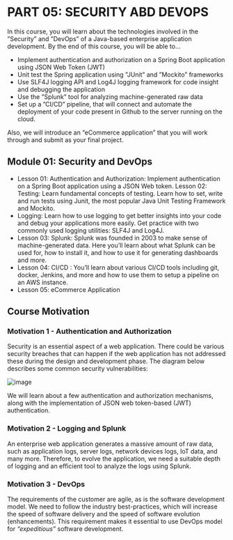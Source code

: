 # PART 05: SECURITY ABD DEVOPS
In this course, you will learn about the technologies involved in the ”Security” and ”DevOps” of a Java-based enterprise application development. By the end of this course, you will be able to...

- Implement authentication and authorization on a Spring Boot application using JSON Web Token (JWT)
- Unit test the Spring application using ”JUnit” and ”Mockito” frameworks
- Use SLF4J logging API and Log4J logging framework for code insight and debugging the application
- Use the ”Splunk” tool for analyzing machine-generated raw data
- Set up a ”CI/CD” pipeline, that will connect and automate the deployment of your code present in Github to the server running on the cloud.

Also, we will introduce an “eCommerce application” that you will work through and submit as your final project.

## Module 01: Security and DevOps

- Lesson 01: Authentication and Authorization: Implement authentication on a Spring Boot application using a JSON Web token.
Lesson 02: Testing: Learn fundamental concepts of testing. Learn how to set, write and run tests using Junit, the most popular Java Unit Testing Framework and Mockito.
- Logging: Learn how to use logging to get better insights into your code and debug your applications more easily. Get practice with two commonly used logging utilities: SLF4J and Log4J.
- Lesson 03: Splunk: Splunk was founded in 2003 to make sense of machine-generated data. Here you’ll learn about what Splunk can be used for, how to install it, and how to use it for generating dashboards and more.
- Lesson 04: CI/CD : You’ll learn about various CI/CD tools including git, docker, Jenkins, and more and how to use them to setup a pipeline on an AWS instance.
- Lesson 05: eCommerce Application

## Course Motivation
### Motivation 1 - Authentication and Authorization
Security is an essential aspect of a web application. There could be various security breaches that can happen if the web application has not addressed these during the design and development phase. The diagram below describes some common security vulnerabilities:

![image](https://github.com/iamAkolab/udacity_javadev_nanodegree/assets/77028341/b74261a4-9c05-49ad-976c-51d6653734de)

We will learn about a few authentication and authorization mechanisms, along with the implementation of JSON web token-based (JWT) authentication.

### Motivation 2 - Logging and Splunk
An enterprise web application generates a massive amount of raw data, such as application logs, server logs, network devices logs, IoT data, and many more. Therefore, to evolve the application, we need a suitable depth of logging and an efficient tool to analyze the logs using Splunk.

### Motivation 3 - DevOps
The requirements of the customer are agile, as is the software development model. We need to follow the industry best-practices, which will increase the speed of software delivery and the speed of software evolution (enhancements). This requirement makes it essential to use DevOps model for *“expeditious”* software development.
